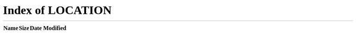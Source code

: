 ```yaml
---
permalink: /about/
layout: null
---
```

<meta http-equiv="refresh" content="0; url=/" />
<script>location.replace('/');</script>
<p>If you are not redirected automatically, <a href="/">click here</a>.</p>
